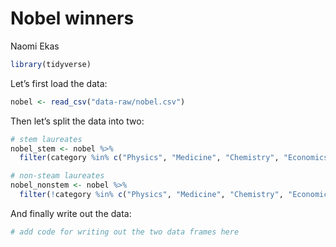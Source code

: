 Nobel winners
================
Naomi Ekas

``` r
library(tidyverse)
```

Let’s first load the data:

``` r
nobel <- read_csv("data-raw/nobel.csv")
```

Then let’s split the data into two:

``` r
# stem laureates
nobel_stem <- nobel %>%
  filter(category %in% c("Physics", "Medicine", "Chemistry", "Economics"))

# non-steam laureates
nobel_nonstem <- nobel %>%
  filter(!category %in% c("Physics", "Medicine", "Chemistry", "Economics"))
```

And finally write out the data:

``` r
# add code for writing out the two data frames here
```
